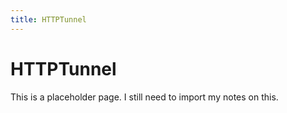 ```yaml
---
title: HTTPTunnel
---
```


# HTTPTunnel

This is a placeholder page. I still need to import my notes on this.

